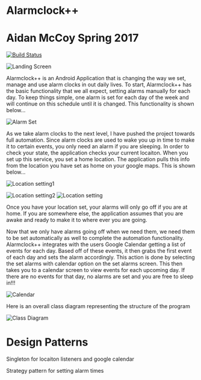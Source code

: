 # Alarmclock++
# Aidan McCoy Spring 2017

[![Build Status](https://travis-ci.org/cpe305Spring17/spring2017-project-amccoy.svg?branch=master)](https://travis-ci.org/cpe305Spring17/spring2017-project-amccoy)

![Landing Screen](https://raw.githubusercontent.com/cpe305Spring17/spring2017-project-amccoy/blob/master/Screenshot%20from%202017-06-02%2014-29-43.png)

Alarmclock++ is an Android Application that is changing the way we set, manage and use alarm clocks in out daily lives. To start, Alarmclock++ has the basic functionality that we all expect, setting alarms manually for each day. To keep things simple, one alarm is set for each day of the week and will continue on this schedule until it is changed. This functionality is shown below...

![Alarm Set](https://github.com/cpe305Spring17/spring2017-project-amccoy/blob/master/Screenshot%20from%202017-06-02%2014-29-58.png)

As we take alarm clocks to the next level, I have pushed the project towards full automation. Since alarm clocks are used to wake you up in time to make it to certain events, you only need an alarm if you are sleeping. In order to check your state, the application checks your current locaiton. When you set up this service, you set a home location. The application pulls this info from the location you have set as home on your google maps. This is shown below...

![Location setting1](https://github.com/cpe305Spring17/spring2017-project-amccoy/blob/master/SetLocation.png)

![Location setting2](https://github.com/cpe305Spring17/spring2017-project-amccoy/blob/master/LocaitonSet.png)
![Location setting](https://github.com/cpe305Spring17/spring2017-project-amccoy/blob/master/Emulator.png)


Once you have your location set, your alarms will only go off if you are at home. If you are somewhere else, the application assumes that you are awake and ready to make it to where ever you are going.

Now that we only have alarms going off when we need them, we need them to be set automatically as well to complete the automation functionality. Alarmclock++ integrates with the users Google Calendar getting a list of events for each day. Based off of these events, it then grabs the first event of each day and sets the alarm accordingly. This action is done by selecting the set alarms with calendar option on the set alarms screen. This then takes you to a calendar screen to view events for each upcoming day. If there are no events for that day, no alarms are set and you are free to sleep in!!!

![Calendar](https://github.com/cpe305Spring17/spring2017-project-amccoy/blob/master/Screenshot%20from%202017-06-02%2014-30-07.png)


Here is an overall class diagram representing the structure of the program

![Class Diagram](https://github.com/cpe305Spring17/spring2017-project-amccoy/blob/master/Alarmclock%2B%2B%20Class%20diagram.png)

# Design Patterns

Singleton for locaiton listeners and google calendar

Strategy pattern for setting alarm times

